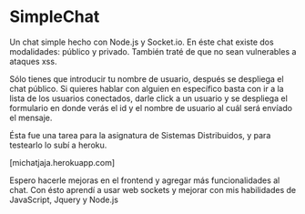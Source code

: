 # SimpleChat

Un chat simple hecho con Node.js y Socket.io. En éste chat existe dos modalidades: público y privado. También traté de que no sean vulnerables a ataques xss.

Sólo tienes que introducir tu nombre de usuario, después se despliega el chat público. Si quieres hablar con alguien en específico basta con ir a la lista de los usuarios conectados, darle click a un usuario y se despliega el formulario en donde verás el id y el nombre de usuario al cuál será envíado el mensaje.

Ésta fue una tarea para la asignatura de Sistemas Distribuidos, y para testearlo lo subí a heroku.

[michatjaja.herokuapp.com]

Espero hacerle mejoras en el frontend y agregar más funcionalidades al chat. Con ésto aprendí a usar web sockets y mejorar con mis habilidades de JavaScript, Jquery y Node.js

